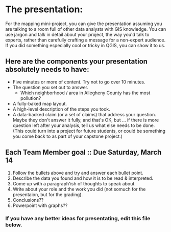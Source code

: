
# The presentation:
For the mapping mini-project, you can give the presentation assuming you are talking to a room full of other data analysts with GIS knowledge. You can use jargon and talk in detail about your project, the way you'd talk to experts, rather than carefully crafting a message for a non-expert audience. If you did something especially cool or tricky in QGIS, you can show it to us.

## Here are the components your presentation absolutely needs to have:

* Five minutes or more of content. Try not to go over 10 minutes.
* The question you set out to answer.
	* Which neighborhood / area in Allegheny County has the most pollution?
* A fully-baked map layout.
* A high-level description of the steps you took.
* A data-backed claim (or a set of claims) that address your question. Maybe they don't answer it fully, and that's OK, but ... if there is more question left after your analysis, tell us what else needs to be done. (This could turn into a project for future students, or could be something you come back to as part of your capstone project.)


## Each Team Member goal :: Due Saturday, March 14

1. Follow the bullets above and try and answer each bullet point.
2. Describe the data you found and how it is to be read & interpreted.
3. Come up with a paragraph'ish of thoughts to speak about.
4. Write about your role and the work you did (not somuch for the presentaion, but for the grading).
5. Conclusions??
6. Powerpoint with graphs??

### If you have any better ideas for presentating, edit this file below.